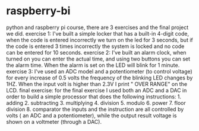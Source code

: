 # raspberry-bi
python and raspberry pi course, there are 3 exercises and the final project we did.
exercise 1: I've built a simple locker that has a built-in 4-digit code, when the code is entered incorrectly we turn on the led for 3 seconds,
            but if the code is entered 3 times incorrectly the system is locked and no code can be entered for 10 seconds. 
exercise 2: I've built an alarm clock, when turned on you can enter the actual time, and using two buttons you can set the alarm time.
            When the alarm is set on the LED will blink for 1 minute.
exercise 3: I've used an ADC model and a potentiometer (to control voltage) for every increase of 0.5 volts the frequency of the blinking LED changes by 
            1HZ. When the input volt is higher than 2.3V I print " OVER RANGE" on the LCD.
final exercise: for the final exercise I used both an ADC and a DAC in order to build a simple processor that does the following instructions:
                  1. adding 
                  2. subtracting 
                  3. multiplying
                  4. division
                  5. modulo
                  6. power 
                  7. floor division
                  8. comparator 
                the inputs and the instruction are all controlled by volts ( an ADC and a potentiometer), while the output result voltage is shown 
                on a voltmeter (through a DAC). 
                  
